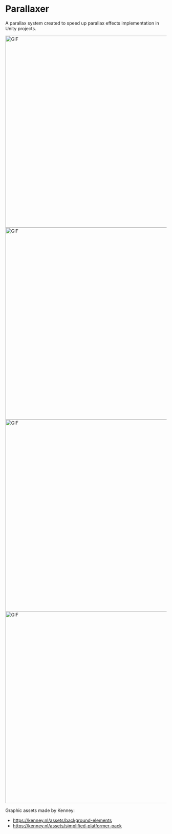 # Parallaxer

A parallax system created to speed up parallax effects implementation in Unity projects.

<img alt="GIF" src="https://github.com/SoftBoiledGames/Parallaxer/blob/main/Documentation/copies_spawning.gif" width= 600/>
<img alt="GIF" src="https://github.com/SoftBoiledGames/Parallaxer/blob/main/Documentation/static_element.gif" width= 600/>
<img alt="GIF" src="https://github.com/SoftBoiledGames/Parallaxer/blob/main/Documentation/moving_element.gif" width= 600/>
<img alt="GIF" src="https://github.com/SoftBoiledGames/Parallaxer/blob/main/Documentation/copies_moving.gif" width= 600/>

Graphic assets made by Kenney:
- https://kenney.nl/assets/background-elements
- https://kenney.nl/assets/simplified-platformer-pack
